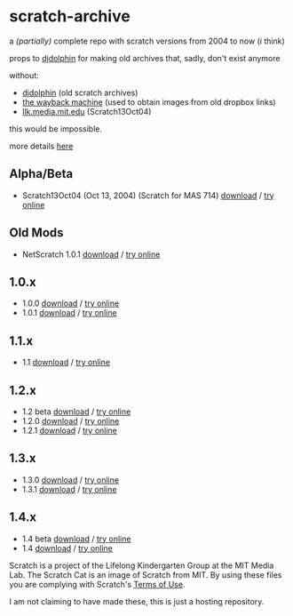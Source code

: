 # scratch-archive
a *(partially)* complete repo with scratch versions from 2004 to now (i think)

props to [djdolphin](https://github.com/djdolphin) for making old archives that, sadly, don't exist anymore

without:
* [djdolphin](https://github.com/djdolphin) (old scratch archives)
* [the wayback machine](https://archive.org) (used to obtain images from old dropbox links)
* [llk.media.mit.edu](https://llk.media.mit.edu/courses/software/scratch/) (Scratch13Oct04)

this would be impossible.

more details [here](https://github.com/xubiod/scratch-archive)

## Alpha/Beta
 * Scratch13Oct04 (Oct 13, 2004) (Scratch for MAS 714) [download](/Scratch13Oct04.image) / [try online](http://try.squeak.org/#url=https://xubiod.github.io/scratch-archive/&files=[Scratch13Oct04.image])

## Old Mods
 * NetScratch 1.0.1 [download](/NetScratch%201.0.1.image) / [try online](http://try.squeak.org/#url=https://xubiod.github.io/scratch-archive/&files=[NetScratch%201.0.1.image])

## 1.0.x
 * 1.0.0 [download](/1.0.0.image) / [try online](http://try.squeak.org/#url=https://xubiod.github.io/scratch-archive/&files=[1.0.0.image])
 * 1.0.1 [download](/1.0.1.image) / [try online](http://try.squeak.org/#url=https://xubiod.github.io/scratch-archive/&files=[1.0.1.image])

## 1.1.x
 * 1.1 [download](/1.1.image) / [try online](http://try.squeak.org/#url=https://xubiod.github.io/scratch-archive/&files=[1.1.image])

## 1.2.x
 * 1.2 beta [download](/1.2beta.image) / [try online](http://try.squeak.org/#url=https://xubiod.github.io/scratch-archive/&files=[1.2beta.image])
 * 1.2.0 [download](/1.2.0.image) / [try online](http://try.squeak.org/#url=https://xubiod.github.io/scratch-archive/&files=[1.2.0.image])
 * 1.2.1 [download](/1.2.1.image) / [try online](http://try.squeak.org/#url=https://xubiod.github.io/scratch-archive/&files=[1.2.1.image])

## 1.3.x
 * 1.3.0 [download](/1.3.0.image) / [try online](http://try.squeak.org/#url=https://xubiod.github.io/scratch-archive/&files=[1.3.0.image])
 * 1.3.1 [download](/1.3.1.image) / [try online](http://try.squeak.org/#url=https://xubiod.github.io/scratch-archive/&files=[1.3.1.image])

## 1.4.x
 * 1.4 beta [download](/1.4beta.image) / [try online](http://try.squeak.org/#url=https://xubiod.github.io/scratch-archive/&files=[1.4beta.image])
 * 1.4 [download](/1.4.image) / [try online](http://try.squeak.org/#url=https://xubiod.github.io/scratch-archive/&files=[1.4.image])

Scratch is a project of the Lifelong Kindergarten Group at the MIT Media Lab.
The Scratch Cat is an image of Scratch from MIT.
By using these files you are complying with Scratch's [Terms of Use](https://scratch.mit.edu/terms_of_use).

I am not claiming to have made these, this is just a hosting repository.
